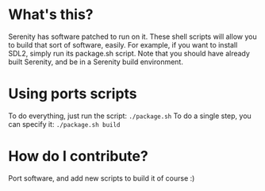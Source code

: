 # What's this?

Serenity has software patched to run on it.
These shell scripts will allow you to build that sort of software, easily.
For example, if you want to install SDL2, simply run its package.sh script.
Note that you should have already built Serenity, and be in a Serenity build environment.

# Using ports scripts

To do everything, just run the script: `./package.sh`
To do a single step, you can specify it: `./package.sh build`

# How do I contribute?

Port software, and add new scripts to build it of course :)
